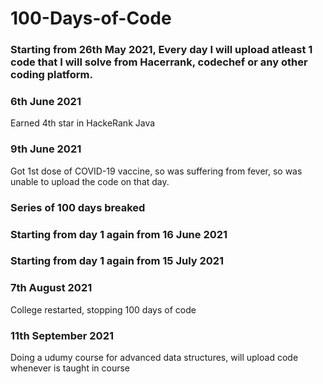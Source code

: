 # 100-Days-of-Code
### Starting from 26th May 2021, Every day I will upload atleast 1 code that I will solve from Hacerrank, codechef or any other coding platform.

### 6th June 2021
Earned 4th star in HackeRank Java

### 9th June 2021
Got 1st dose of COVID-19 vaccine, so was suffering from fever, so was unable to upload the code on that day.
### Series of 100 days breaked
### Starting from day 1 again from 16 June 2021
### Starting from day 1 again from 15 July 2021
###  7th August 2021
College restarted, stopping 100 days of code
### 11th September 2021
Doing a udumy course for advanced data structures, will upload code whenever is taught in course 
